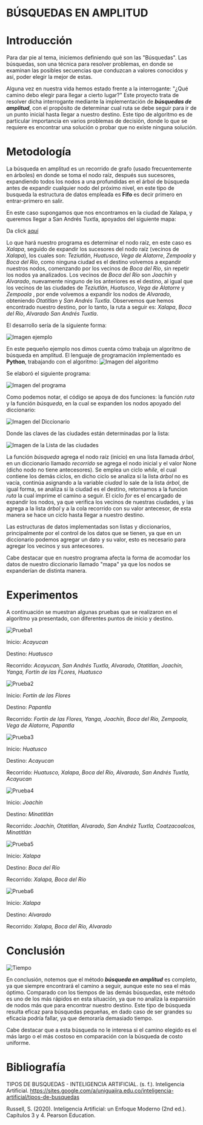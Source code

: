# BÚSQUEDAS EN AMPLITUD

# Introducción
Para dar pie al tema, iniciemos definiendo qué son las "Búsquedas". 
Las búsquedas, son una técnica para resolver problemas, en donde se examinan las posibles secuencias que conduzcan a valores conocidos y así, poder elegir la mejor de estas.

Alguna vez en nuestra vida hemos estado frente a la interrogante: "¿Qué camino debo elegir para llegar a cierto lugar?"
Este proyecto trata de resolver dicha interrogante mediante la implementación de **_búsquedas de amplitud_**, con el propósito de determinar cual ruta se debe seguir para ir de un punto inicial hasta llegar a nuestro destino.  Este tipo de algoritmo es de particular importancia en varios problemas de decisión, donde lo que se requiere es encontrar una solución o probar que no existe ninguna solución.



# Metodología
La búsqueda en amplitud es un recorrido de grafo (usado frecuentemente en árboles) en donde se toma el nodo raíz, después sus sucesores, expandiendo todos los nodos a una profundidas en el árbol de búsqueda antes de expandir cualquier nodo del próximo nivel, en este tipo de busqueda la estructura de datos empleada es **Fifo** es decir primero en entrar-primero en salir. 

En este caso supongamos que nos encontramos en la ciudad de Xalapa, y queremos llegar a San Andrés Tuxtla, apoyados del siguiente mapa:


Da click [aquí](https://florenciacradenas.github.io/Proyecto/)



Lo que hará nuestro programa es determinar el nodo raíz, en este caso es _Xalapa_, seguido de expandir los sucesores del nodo raíz (vecinos de _Xalapa_), los cuales son: _Teziutlán_, _Huatusco_, _Vega de Alatorre_, _Zempoala_ y _Boca del Río_, como ninguna ciudad es el destino volvemos a expandir nuestros nodos, comenzando por los vecinos de _Boca del Río_, sin repetir los nodos ya analizados. Los vecinos de _Boca del Río_ son _Joachín_ y  _Alvarado_, nuevamente ninguno de los anteriores es el destino, al igual que los vecinos de las ciudades de _Teziutlán_, _Huatusco_, _Vega de Alatorre_ y _Zempoala_ , por ende volvemos a expandir los nodos de _Alvarado_,  obteniendo _Otatitlan_ y _San Andrés Tuxtla_. Observemos que hemos encontrado nuestro destino, por lo tanto, la ruta a seguir es: _Xalapa_, _Boca del Río_, _Alvarado_  _San Andrés Tuxtla_.

El desarrollo sería de la siguiente forma:

![Imagen ejemplo](Pruebas/Ejemplo.png)


En este pequeño ejemplo nos dimos cuenta cómo trabaja un algoritmo de búsqueda en amplitud.
El lenguaje de programación implementado es **Python**, trabajando con el algoritmo:
![Imagen del algoritmo](algoritmo.png)

Se elaboró el siguiente programa:

![Imagen del programa](programa.png)

Como podemos notar, el código se apoya de dos funciones: la función _ruta_ y la función _búsqueda_, en la cual se expanden los nodos apoyado del diccionario:

![Imagen del Diccionario](diccionario.png)

Donde las claves de las ciudades están determinadas por la lista:

![Imagen de la Lista de las ciudades](lista.png)

La función _búsqueda_ agrega el nodo raíz (inicio) en una lista llamada _árbol_, en un diccionario llamado _recorrido_ se agrega el nodo inicial y el valor None (dicho nodo no tiene antecesores). Se emplea un ciclo _while_, el cual contiene los demás ciclos, en dicho ciclo se analiza si la lista _árbol_ no es vacía, continúa asignando a la variable _ciudad_ lo sale de la lista _árbol_, de igual forma, se analiza si la ciudad es el destino, retornamos a la funcion _ruta_ la cual imprime el camino a seguir. El ciclo _for_ es el encargado de expandir los nodos, ya que verifica los vecinos de nuestras ciudades, y las agrega a la lista _árbol_ y a la cola recorrido con su valor antecesor, de esta manera se hace un ciclo hasta llegar a nuestro destino.


Las estructuras de datos implementadas son listas y diccionarios, principalmente por el control de los datos que se tienen, ya que en un diccionario podemos agregar un dato y su valor, esto es necesario para agregar los vecinos y sus antecesores. 

Cabe destacar que en nuestro programa afecta la forma de acomodar los datos de nuestro diccionario llamado "mapa" ya que los nodos se expanderían de distinta manera. 



# Experimentos

A continuación se muestran algunas pruebas que se realizaron en el algoritmo ya presentado, con diferentes puntos de inicio y destino.

![Prueba1](Pruebas/A-H.png)

Inicio: _Acayucan_

Destino: _Huatusco_

Recorrido: _Acayucan, San Andrés Tuxtla, Alvarado, Otatitlan, Joachín, Yanga, Fortín de las FLores, Huatusco_

![Prueba2](Pruebas/F-P.png)

Inicio: _Fortín de las Flores_

Destino: _Papantla_

Recorrido: _Fortín de las Flores, Yanga, Joachín, Boca del Río, Zempoala, Vega de Alatorre, Papantla_

![Prueba3](Pruebas/H-A.png)

Inicio: _Huatusco_

Destino: _Acayucan_

Recorrido: _Huatusco, Xalapa, Boca del Río, Alvarado, San Andrés Tuxtla, Acayucan_

![Prueba4](Pruebas/J-M.png)

Inicio: _Joachín_

Destino: _Minatitlán_

Recorrido: _Joachín, Otatitlan, Alvarado, San Andréz Tuxtla, Coatzacoalcos, Minatitlán_

![Prueba5](Pruebas/X-B.png)

Inicio: _Xalapa_

Destino: _Boca del Río_

Recorrido: _Xalapa, Boca del Río_

![Prueba6](Pruebas/X-V.png)

Inicio: _Xalapa_

Destino: _Alvarado_

Recorrido: _Xalapa, Boca del Río, Alvarado_

# Conclusión

![Tiempo](Pruebas/TablaTiempo.png)

En conclusión, notemos que el método **_búsqueda en amplitud_** es completo, ya que siempre encontrará el camino a seguir, aunque este no sea el más óptimo. Comparado con los tiempos de las demás búsquedas, este método es uno de los más rápidos en esta situación, ya que no analiza la expansión de nodos más que para encontrar nuestro destino. Este tipo de búsqueda resulta eficaz para búsquedas pequeñas, en dado caso de ser grandes su eficacia podría fallar, ya que demoraría demasiado tiempo.  

Cabe destacar que a esta búsqueda no le interesa si el camino elegido es el más largo o el más costoso en comparación con la búsqueda de costo uniforme.

# Bibliografía

TIPOS DE BUSQUEDAS - INTELIGENCIA ARTIFICIAL. (s. f.). Inteligencia Artificial. https://sites.google.com/a/uniguajira.edu.co/inteligencia-artificial/tipos-de-busquedas

Russell, S. (2020). Inteligencia Artificial: un Enfoque Moderno (2nd ed.). Capítulos 3 y 4. Pearson Education.



